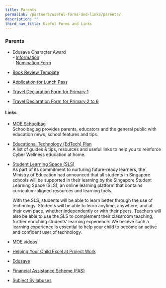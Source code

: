 ```yaml
---
title: Parents
permalink: /partners/useful-forms-and-links/parents/
description: ""
third_nav_title: Useful Forms and Links
---
```

### **Parents**

*   Edusave Character Award  
    \-  [Information](/files/Useful%20Forms%20and%20Links/ECHA%20%202020.pdf)<br>
    \- [Nomination Form](/files/Useful%20Forms%20and%20Links/ECHA_Nomination%20Forms%202020%20(Parents).pdf) 
    
*   [Book Review Template](/files/Useful%20Forms%20and%20Links/Book_Review_Template(Jun_12).pdf) 
      
    
*   [Application for Lunch Pass](/files/Useful%20Forms%20and%20Links/application%20form%20for%20lunch%20pass.pdf)
      
    
*   [Travel Declaration Form for Primary 1](/files/Useful%20Forms%20and%20Links/travel%20declaration%20p1.pdf)
      
    
*   [Travel Declaration Form for Primary 2 to 6](/files/Useful%20Forms%20and%20Links/travel%20declaration%20p2-p6.pdf)

#### **Links**
*   [MOE Schoolbag](https://www.schoolbag.edu.sg/) <br>
    Schoolbag.sg provides parents, educators and the general public with education news, school features and tips.  
      
    
*   [Educational Technology (EdTech) Plan](https://www.moe.gov.sg/education-in-sg/educational-technology-journey/edtech-plan)<br>
A list of guides &amp; tips, resources and useful links to help you to reinforce Cyber Wellness education at home.  
      
    
*   [Student Learning Space (SLS)](https://vle.learning.moe.edu.sg/login)  <br>
    As part of its commitment to nurturing future-ready learners, the Ministry of Education had announced that all students in Singapore schools will be supported in their learning by the Singapore Student Learning Space (SLS), an online learning platform that contains curriculum-aligned resources and learning tools.
    
    With the SLS, students will be able to learn better through the use of technology. Students will be able to learn anytime, anywhere, and at their own pace, whether independently or with their peers. Teachers will also be able to use the SLS to complement their classroom teaching, further enriching students’ learning experience. We believe such a learning experience is essential to help your child to become an active and confident user of technology.
    
*   [MOE videos](https://www.youtube.com/channel/UC8PAXQlNeQ5w4n4uKC0hRmw)

*   [Helping Your Child Excel at Project Work](https://www.nlb.gov.sg/sure/wp-content/uploads/2013/07/Parents-guidebook_FA.pdf)  
      
    
*   [Edusave](https://www.moe.gov.sg/education/edusave)  
      
    
*   [Financial Assistance Scheme (FAS)](https://www.moe.gov.sg/financial-matters/financial-assistance)
      
    
*   [Subject Syllabuses](https://www.moe.gov.sg/primary/curriculum/syllabus)